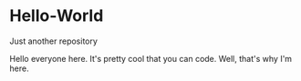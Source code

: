# Hello-World
Just another repository

Hello everyone here. It's pretty cool that you can code.
Well, that's why I'm here.
